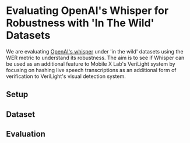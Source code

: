 # Evaluating OpenAI's Whisper for Robustness with 'In The Wild' Datasets
We are evaluating [OpenAI's whisper](https://github.com/openai/whisper/tree/main?tab=readme-ov-file) under 'in the wild' datasets using the WER metric to understand its robustness. The aim is to see if Whisper can be used as an additional feature to Mobile X Lab's VeriLight system by focusing on hashing live speech transcriptions as an additional form of verification to VeriLight's visual detection system.

## Setup

## Dataset

## Evaluation
